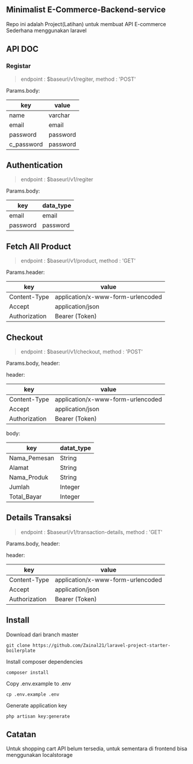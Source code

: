 ## Minimalist E-Commerce-Backend-service

Repo ini adalah Project(Latihan) untuk membuat API E-commerce Sederhana menggunakan laravel

## API DOC

### Registar

> endpoint : $baseurl/v1/regiter, method : 'POST'

Params.body:

| key         | value     | 
| ----------- | --------- | 
| name        | varchar   | 
| email       | email     | 
| password    | password  | 
| c_password  | password  | 




## Authentication

> endpoint : $baseurl/v1/regiter

Params.body:

| key         | data_type | 
| ----------- | --------- | 
| email       | email     |  
| password    | password  |            



## Fetch All Product

> endpoint : $baseurl/v1/product, method : 'GET'

Params.header:

| key                 | value                                 | 
| --------------------| --------------------------------------| 
| Content-Type        | application/x-www-form-urlencoded     | 
| Accept              | application/json                      | 
| Authorization       | Bearer (Token)                        | 



## Checkout 

> endpoint : $baseurl/v1/checkout, method : 'POST'

Params.body, header:

header:

| key                 | value                                 | 
| --------------------| --------------------------------------| 
| Content-Type        | application/x-www-form-urlencoded     | 
| Accept              | application/json                      | 
| Authorization       | Bearer (Token)                        | 

body:

| key                 | datat_type | 
| -----------         | ---------  | 
| Nama_Pemesan        | String     | 
| Alamat              | String     | 
| Nama_Produk         | String     | 
| Jumlah              | Integer    | 
| Total_Bayar         | Integer    | 




## Details Transaksi 

> endpoint : $baseurl/v1/transaction-details, method : 'GET'

Params.body, header:

header:

| key                 | value                                 | 
| --------------------| --------------------------------------| 
| Content-Type        | application/x-www-form-urlencoded     | 
| Accept              | application/json                      | 
| Authorization       | Bearer (Token)                        | 



## Install

Download dari branch master

```
git clone https://github.com/Zainal21/laravel-project-starter-boilerplate
```

Install composer dependencies

```
composer install
```

Copy .env.example to .env

```
cp .env.example .env
```

Generate application key

```
php artisan key:generate
```

## Catatan
Untuk shopping cart API belum tersedia, untuk sementara di frontend bisa menggunakan localstorage

